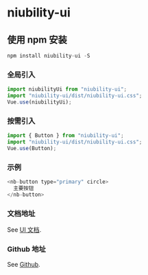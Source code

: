 # niubility-ui

## 使用 npm 安装

```js
npm install niubility-ui -S
```

### 全局引入

```js
import niubilityUi from "niubility-ui";
import "niubility-ui/dist/niubility-ui.css";
Vue.use(niubilityUi);
```

### 按需引入

```js
import { Button } from "niubility-ui";
import "niubility-ui/dist/niubility-ui.css";
Vue.use(Button);
```

### 示例

```js
<nb-button type="primary" circle>
  主要按钮
</nb-button>
```

### 文档地址

See [UI 文档](https://ysisrich.github.io/niubilityUI/).

### Github 地址

See [Github](https://github.com/ysisrich/niubilityUI/tree/master).
